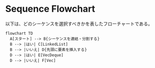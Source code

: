 # Sequence Flowchart

以下は、どのシーケンスを選択すべきかを表したフローチャートである。

```mermaid
flowchart TD
  A[スタート] --> B{シーケンスを連結・分割する}
  B --> |はい| C[LinkedList]
  B --> |いいえ| D{先頭に要素を挿入する}
  D --> |はい| E[VecDeque]
  D --> |いいえ| F[Vec]
```
